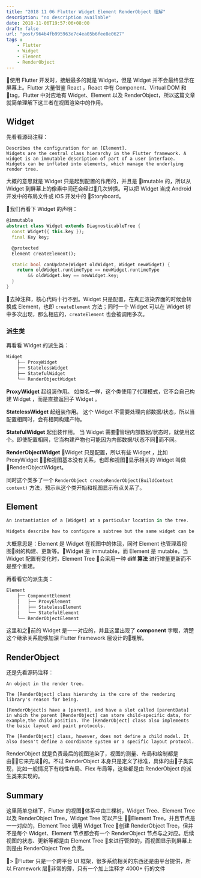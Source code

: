 ```yaml
---
title: "2018 11 06 Flutter Widget Element RenderObject 理解"
description: "no description available"
date: 2018-11-06T19:57:06+08:00
draft: false
url: "post/964b4fb995963e7c4ea05b6fee8e0627"
tags : 
    - Flutter
    - Widget
    - Element
    - RenderObject
---
```


使用 Flutter 开发时，接触最多的就是 Widget，但是 Widget 并不会最终显示在屏幕上。Flutter 大量借鉴 React ，React 中有 Component、Virtual DOM 和 tag，Flutter 中对应地有 Widget、Element 以及 RenderObject，所以这篇文章就简单理解下这三者在视图渲染中的作用。

<!--more-->

## Widget 
先看看源码注释：
```
Describes the configuration for an [Element].
Widgets are the central class hierarchy in the Flutter framework. A widget is an immutable description of part of a user interface. Widgets can be inflated into elements, which manage the underlying render tree.
```
大概的意思就是 Widget 只是起到配置的作用的，并且是 imutable 的，所以从 Widget 到屏幕上的像素中间还会经过几次转换。可以把 Widget 当成 Android 开发中的布局文件或 iOS 开发中的 Storyboard。

我们再看下 Widget 的声明：
```dart
@immutable
abstract class Widget extends DiagnosticableTree {
  const Widget({ this.key });
  final Key key;

  @protected
  Element createElement();

  static bool canUpdate(Widget oldWidget, Widget newWidget) {
    return oldWidget.runtimeType == newWidget.runtimeType
        && oldWidget.key == newWidget.key;
  }
}
```
去掉注释，核心代码十行不到。Widget 只是配置，在真正渲染界面的时候会转换成 Element，也即 `createElement` 方法；同时一个 Widget 可以在 Widget 树中多次出现，那么相应的，`createElement` 也会被调用多次。

### 派生类 
再看看 Widget 的派生类：
```dart
Widget
    ├── ProxyWidget
    ├── StatelessWidget
    ├── StatefulWidget
    └── RenderObjectWidget
```

**ProxyWidget**
起组装作用。
如类名一样，这个类使用了代理模式，它不会自己构建 Widget ，而是直接返回子 Widget 。

**StatelessWidget**
起组装作用。
这个 Widget 不需要处理内部数据/状态，所以当配置相同时，会有相同构建产物。

**StatefulWidget**
起组装作用。
当 Widget 需要管理内部数据/状态时，就使用这个。即使配置相同，它当构建产物也可能因为内部数据/状态不同而不同。

**RenderObjectWidget**
Widget 只是配置，所以有些 Widget ，比如 ProxyWidget ，和视图基本没有关系，也即和视图显示相关的 Widget 叫做 RenderObjectWidget。

同时这个类多了一个 `RenderObject createRenderObject(BuildContext context)` 方法，预示从这个类开始和视图显示有点关系了。

## Element 
```dart
An instantiation of a [Widget] at a particular location in the tree.

Widgets describe how to configure a subtree but the same widget can be used to configure multiple subtrees simultaneously because widgets are immutable. An [Element] represents the use of a widget to configure a specific location in the tree. Over time, the widget associated with a given element can change, for example, if the parent widget rebuilds and creates a new widget for this location.
```

大概意思是：Element 是 Widget 在视图中的体现，同时 Element 也管理着视图树的构建、更新等。Widget 是 immutable，而 Element 是 mutable，当 Widget 配置有变化时，Element Tree 会采用一种 **diff 算法** 进行增量更新而不是整个重建。

再看看它的派生类：
```dart
Element
    ├── ComponentElement
    │   ├── ProxyElement
    │   ├── StatelessElement
    │   └── StatefulElement
    └── RenderObjectElement
```
这里和之前的 Widget 是一一对应的，并且这里出现了 **component** 字眼，清楚这个继承关系能够加深 Flutter Framework 层设计的理解。

## RenderObject
还是先看源码注释：
```
An object in the render tree.

The [RenderObject] class hierarchy is the core of the rendering library's reason for being.

[RenderObject]s have a [parent], and have a slot called [parentData] in which the parent [RenderObject] can store child-specific data, for example,the child position. The [RenderObject] class also implements the basic layout and paint protocols.

The [RenderObject] class, however, does not define a child model. It also doesn't define a coordinate system or a specific layout protocol.
```

RenderObject 就是负责最后的视图渲染了，视图的测量、布局和绘制都是由它来完成的。不过 RenderObject 本身只是定义了标准，具体的由子类实现，比如一般情况下有线性布局、Flex 布局等，这些都是由 RenderObject 的派生类来实现的。




## Summary
这里简单总结下，Flutter 的视图体系中由三棵树，Widget Tree、Element Tree 以及 RenderObject Tree，Widget Tree 可以产生 Element Tree，并且节点是一一对应的，Element Tree 调用 Widget Tree 创建 RenderObject Tree，但并不是每个 Widget、Element 节点都会有一个 RenderObject 节点与之对应。后续视图的状态、更新等都是由 Element Tree 来进行管控的，而视图显示到屏幕上则是由 RenderObject Tree 负责。

> Flutter 只是一个跨平台 UI 框架，很多系统相关的东西还是由平台提供，所以 Framework 层非常的薄，只有一个加上注释才 4000+ 行的文件
